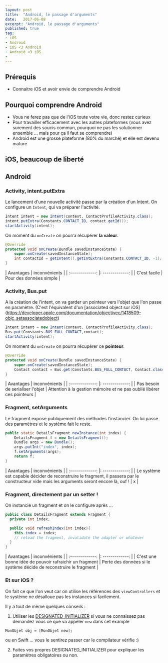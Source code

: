 ```yaml
---
layout: post
title:  "Android, le passage d'arguments"
date:   2017-06-08
excerpt: "Android, le passage d'arguments"
published: true
tag:
- iOS
- Android
- iOS <3 Android
- Android <3 iOS
-
---
```


## Prérequis
* Connaitre iOS et avoir envie de comprendre Android

## Pourquoi comprendre Android
* Vous ne ferez pas que de l'iOS toute votre vie, donc restez curieux
* Pour travailler efficacement avec les autres plateformes (vous avez surement des soucis commun, pourquoi ne pas les solutionner ensemble ... mais pour ça il faut se comprendre)
* Android est une grosse plateforme (80% du marché) et elle est devenu mature

## iOS, beaucoup de liberté

## Android
### Activity, intent.putExtra
Le lancement d'une nouvelle activité passe par la création d'un Intent.
On configure un `Intent`, qui va préparer l'activité.

```java
Intent intent = new Intent(context, ContactProfileActivity.class);
intent.putExtra(Constants.CONTACT_ID, contact.getId());
startActivity(intent);
```

On moment du `onCreate` on pourra récupérer **la valeur**.
```java
@Override
protected void onCreate(Bundle savedInstanceState) {
    super.onCreate(savedInstanceState);
    int contactId = getIntent().getIntExtra(Constants.CONTACT_ID, -1);
}
```

|   Avantages   |    inconvénients |
| :-------------: |: -------------: |
| C'est facile | Pour des données simple |

### Activity, Bus.put
A la création de l'intent, on va garder un pointeur vers l'objet que l'on passe en paramètre. (C'est l'équivalent d'un [associated object sur iOS] (https://developer.apple.com/documentation/objectivec/1418509-objc_setassociatedobject)

```java
Intent intent = new Intent(context, ContactProfileActivity.class);
Bus.put(Constants.BUS_FULL_CONTACT,contact);
startActivity(intent);
```

On moment du `onCreate` on pourra récupérer ce **pointeur**.
```java
@Override
protected void onCreate(Bundle savedInstanceState) {
    super.onCreate(savedInstanceState);
    Contact contact = Bus.get(Constants.BUS_FULL_CONTACT, Contact.class);
}
```

|   Avantages   |    inconvénients |
| :-------------: |: -------------: |
| Pas besoin de serialiser l'objet | Attention à la gestion mémoire et ne pas oublié libérer ces pointeurs |

### Fragment, setArguments

Le fragment expose publiquement des méthodes l'instancier. On lui passe des paramètres et le système fait le reste.

```java
public static DetailsFragment newInstance(int index) {
    DetailsFragment f = new DetailsFragment();
    Bundle args = new Bundle();
    args.putInt("index", index);
    f.setArguments(args);
    return f;
}
```

|   Avantages   |    inconvénients |
| :-------------: |: -------------: |
| Le système est capable décider de reconstruire le fragment, il passera par le constructeur vide mais les arguments seront encore là, ouf ! | x |

### Fragment, directement par un setter !
On instancie un fragment et on le configure après ...

```java
public class DetailsFragment extends Fragment {
  private int index;

  public void refreshIndex(int index){
    this.index = index;
    // reload the fragment, invalidate the adapter or whatever
  }
}
```

|   Avantages   |    inconvénients |
| :-------------: |: -------------: |
| C'est une bonne idée de pouvoir rafraichir un fragment | Perte des données si le système décide de reconstruire le fragment |

### Et sur iOS ?
On fait ce que l'on veut car on utilise les références des `viewControllers` et le système ne désalloue pas les instances si facilement.

Il y a tout de même quelques conseils :
1. Utiliser les [DESIGNATED_INITIALIZER](https://developer.apple.com/library/content/documentation/General/Conceptual/CocoaEncyclopedia/Initialization/Initialization.html) si vous ne connaissez pas demandez vous ce que va appeler `new` dans cet example
```objc
MonObjet obj = [MonObjet new];
```
ou en Swift ... vous le sentirez passer car le compilateur vérifie :)

2. Faites vos propres DESIGNATED_INITIALIZER pour expliquer les paramètres obligatoires ou non.
